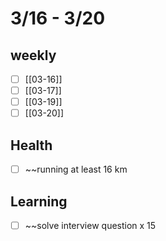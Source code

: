 # 3/16 - 3/20

## weekly

- [ ] [[03-16]]
- [ ] [[03-17]]
- [ ] [[03-19]]
- [ ] [[03-20]]

## Health

- [ ] ~~running at least 16 km

## Learning

- [ ] ~~solve interview question x 15

